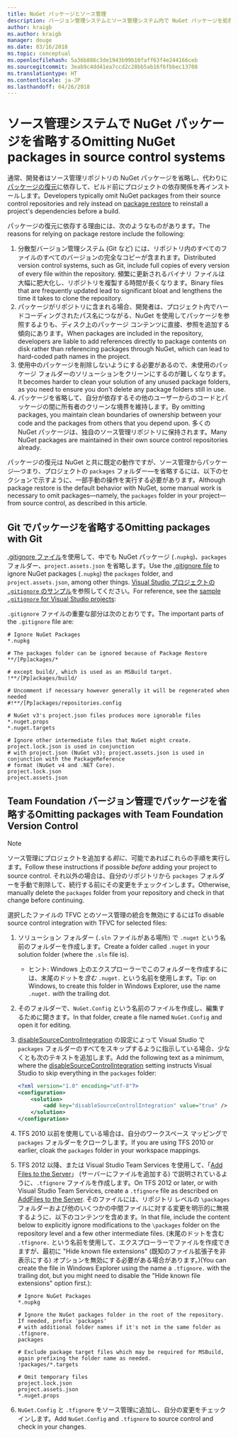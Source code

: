 ```yaml
---
title: NuGet パッケージとソース管理
description: バージョン管理システムとソース管理システム内で NuGet パッケージを処理する方法、git と TFVC でパッケージを省略する方法に関する考慮事項です。
author: kraigb
ms.author: kraigb
manager: douge
ms.date: 03/16/2018
ms.topic: conceptual
ms.openlocfilehash: 5a36b886c3de1943b99b10faff63f4e244166ceb
ms.sourcegitcommit: 3eab9c4dd41ea7ccd2c28bb5ab16f6fbbec13708
ms.translationtype: HT
ms.contentlocale: ja-JP
ms.lasthandoff: 04/26/2018
---
```

# <a name="omitting-nuget-packages-in-source-control-systems"></a><span data-ttu-id="a7f2e-103">ソース管理システムで NuGet パッケージを省略する</span><span class="sxs-lookup"><span data-stu-id="a7f2e-103">Omitting NuGet packages in source control systems</span></span>

<span data-ttu-id="a7f2e-104">通常、開発者はソース管理リポジトリの NuGet パッケージを省略し、代わりに[パッケージの復元](package-restore.md)に依存して、ビルド前にプロジェクトの依存関係を再インストールします。</span><span class="sxs-lookup"><span data-stu-id="a7f2e-104">Developers typically omit NuGet packages from their source control repositories and rely instead on [package restore](package-restore.md) to reinstall a project's dependencies before a build.</span></span>

<span data-ttu-id="a7f2e-105">パッケージの復元に依存する理由には、次のようなものがあります。</span><span class="sxs-lookup"><span data-stu-id="a7f2e-105">The reasons for relying on package restore include the following:</span></span>

1. <span data-ttu-id="a7f2e-106">分散型バージョン管理システム (Git など) には、リポジトリ内のすべてのファイルのすべてのバージョンの完全なコピーが含まれます。</span><span class="sxs-lookup"><span data-stu-id="a7f2e-106">Distributed version control systems, such as Git, include full copies of every version of every file within the repository.</span></span> <span data-ttu-id="a7f2e-107">頻繁に更新されるバイナリ ファイルは大幅に肥大化し、リポジトリを複製する時間が長くなります。</span><span class="sxs-lookup"><span data-stu-id="a7f2e-107">Binary files that are frequently updated lead to significant bloat and lengthens the time it takes to clone the repository.</span></span>
1. <span data-ttu-id="a7f2e-108">パッケージがリポジトリに含まれる場合、開発者は、プロジェクト内でハードコーディングされたパス名につながる、NuGet を使用してパッケージを参照するよりも、ディスク上のパッケージ コンテンツに直接、参照を追加する傾向にあります。</span><span class="sxs-lookup"><span data-stu-id="a7f2e-108">When packages are included in the repository, developers are liable to add references directly to package contents on disk rather than referencing packages through NuGet, which can lead to hard-coded path names in the project.</span></span>
1. <span data-ttu-id="a7f2e-109">使用中のパッケージを削除しないようにする必要があるので、未使用のパッケージ フォルダーのソリューションをクリーンにするのが難しくなります。</span><span class="sxs-lookup"><span data-stu-id="a7f2e-109">It becomes harder to clean your solution of any unused package folders, as you need to ensure you don't delete any package folders still in use.</span></span>
1. <span data-ttu-id="a7f2e-110">パッケージを省略して、自分が依存するその他のユーザーからのコードとパッケージの間に所有者のクリーンな境界を維持します。</span><span class="sxs-lookup"><span data-stu-id="a7f2e-110">By omitting packages, you maintain clean boundaries of ownership between your code and the packages from others that you depend upon.</span></span> <span data-ttu-id="a7f2e-111">多くの NuGet パッケージは、独自のソース管理リポジトリに保持されます。</span><span class="sxs-lookup"><span data-stu-id="a7f2e-111">Many NuGet packages are maintained in their own source control repositories already.</span></span>

<span data-ttu-id="a7f2e-112">パッケージの復元は NuGet と共に既定の動作ですが、ソース管理からパッケージ&mdash;つまり、プロジェクトの `packages` フォルダー&mdash;を省略するには、以下のセクションで示すように、一部手動の操作を実行する必要があります。</span><span class="sxs-lookup"><span data-stu-id="a7f2e-112">Although package restore is the default behavior with NuGet, some manual work is necessary to omit packages&mdash;namely, the `packages` folder in your project&mdash;from source control, as described in this article.</span></span>

## <a name="omitting-packages-with-git"></a><span data-ttu-id="a7f2e-113">Git でパッケージを省略する</span><span class="sxs-lookup"><span data-stu-id="a7f2e-113">Omitting packages with Git</span></span>

<span data-ttu-id="a7f2e-114">[.gitignore ファイル](https://git-scm.com/docs/gitignore)を使用して、中でも NuGet パッケージ (`.nupkg`)、`packages` フォルダー、`project.assets.json` を省略します。</span><span class="sxs-lookup"><span data-stu-id="a7f2e-114">Use the [.gitignore file](https://git-scm.com/docs/gitignore) to ignore NuGet packages (`.nupkg`) the `packages` folder, and `project.assets.json`, among other things.</span></span> <span data-ttu-id="a7f2e-115">[Visual Studio プロジェクトの `.gitignore` のサンプル](https://github.com/github/gitignore/blob/master/VisualStudio.gitignore)を参照してください。</span><span class="sxs-lookup"><span data-stu-id="a7f2e-115">For reference, see the [sample `.gitignore` for Visual Studio projects](https://github.com/github/gitignore/blob/master/VisualStudio.gitignore):</span></span>

<span data-ttu-id="a7f2e-116">`.gitignore` ファイルの重要な部分は次のとおりです。</span><span class="sxs-lookup"><span data-stu-id="a7f2e-116">The important parts of the `.gitignore` file are:</span></span>

```gitignore
# Ignore NuGet Packages
*.nupkg

# The packages folder can be ignored because of Package Restore
**/[Pp]ackages/*

# except build/, which is used as an MSBuild target.
!**/[Pp]ackages/build/

# Uncomment if necessary however generally it will be regenerated when needed
#!**/[Pp]ackages/repositories.config

# NuGet v3's project.json files produces more ignorable files
*.nuget.props
*.nuget.targets

# Ignore other intermediate files that NuGet might create. project.lock.json is used in conjunction
# with project.json (NuGet v3); project.assets.json is used in conjunction with the PackageReference
# format (NuGet v4 and .NET Core).
project.lock.json
project.assets.json
```

## <a name="omitting-packages-with-team-foundation-version-control"></a><span data-ttu-id="a7f2e-117">Team Foundation バージョン管理でパッケージを省略する</span><span class="sxs-lookup"><span data-stu-id="a7f2e-117">Omitting packages with Team Foundation Version Control</span></span>

> [!Note]
> <span data-ttu-id="a7f2e-118">ソース管理にプロジェクトを追加する*前に*、可能であればこれらの手順を実行します。</span><span class="sxs-lookup"><span data-stu-id="a7f2e-118">Follow these instructions if possible *before* adding your project to source control.</span></span> <span data-ttu-id="a7f2e-119">それ以外の場合は、自分のリポジトリから `packages` フォルダーを手動で削除して、続行する前にその変更をチェックインします。</span><span class="sxs-lookup"><span data-stu-id="a7f2e-119">Otherwise, manually delete the `packages` folder from your repository and check in that change before continuing.</span></span>

<span data-ttu-id="a7f2e-120">選択したファイルの TFVC とのソース管理の統合を無効にするには</span><span class="sxs-lookup"><span data-stu-id="a7f2e-120">To disable source control integration with TFVC for selected files:</span></span>

1. <span data-ttu-id="a7f2e-121">ソリューション フォルダー (`.sln` ファイルがある場所) で `.nuget` という名前のフォルダーを作成します。</span><span class="sxs-lookup"><span data-stu-id="a7f2e-121">Create a folder called `.nuget` in your solution folder (where the `.sln` file is).</span></span>
    - <span data-ttu-id="a7f2e-122">ヒント: Windows 上のエクスプローラーでこのフォルダーを作成するには、末尾のドットを*含む* `.nuget.` という名前を使用します。</span><span class="sxs-lookup"><span data-stu-id="a7f2e-122">Tip: on Windows, to create this folder in Windows Explorer, use the name `.nuget.` *with* the trailing dot.</span></span>

1. <span data-ttu-id="a7f2e-123">そのフォルダーで、`NuGet.Config` という名前のファイルを作成し、編集するために開きます。</span><span class="sxs-lookup"><span data-stu-id="a7f2e-123">In that folder, create a file named `NuGet.Config` and open it for editing.</span></span>

1. <span data-ttu-id="a7f2e-124">[disableSourceControlIntegration](../reference/nuget-config-file.md#solution-section) の設定によって Visual Studio で `packages` フォルダーのすべてをスキップするように指示している場合、少なくとも次のテキストを追加します。</span><span class="sxs-lookup"><span data-stu-id="a7f2e-124">Add the following text as a minimum, where the [disableSourceControlIntegration](../reference/nuget-config-file.md#solution-section) setting instructs Visual Studio to skip everything in the `packages` folder:</span></span>

   ```xml
   <?xml version="1.0" encoding="utf-8"?>
   <configuration>
       <solution>
           <add key="disableSourceControlIntegration" value="true" />
       </solution>
   </configuration>
   ```

1. <span data-ttu-id="a7f2e-125">TFS 2010 以前を使用している場合は、自分のワークスペース マッピングで `packages` フォルダーをクロークします。</span><span class="sxs-lookup"><span data-stu-id="a7f2e-125">If you are using TFS 2010 or earlier, cloak the `packages` folder in your workspace mappings.</span></span>

1. <span data-ttu-id="a7f2e-126">TFS 2012 以降、または Visual Studio Team Services を使用して、「[Add Files to the Server](https://www.visualstudio.com/en-us/docs/tfvc/add-files-server#tfignore)」 (サーバーにファイルを追加する) で説明されているように、`.tfignore` ファイルを作成します。</span><span class="sxs-lookup"><span data-stu-id="a7f2e-126">On TFS 2012 or later, or with Visual Studio Team Services, create a `.tfignore` file as described on [AddFiles to the Server](https://www.visualstudio.com/en-us/docs/tfvc/add-files-server#tfignore).</span></span> <span data-ttu-id="a7f2e-127">そのファイルには、リポジトリ レベルの `\packages` フォルダーおよび他のいくつかの中間ファイルに対する変更を明示的に無視するように、以下のコンテンツを含めます。</span><span class="sxs-lookup"><span data-stu-id="a7f2e-127">In that file, include the content below to explicitly ignore modifications to the `\packages` folder on the repository level and a few other intermediate files.</span></span> <span data-ttu-id="a7f2e-128">(末尾のドットを含む `.tfignore.` という名前を使用して、エクスプローラーでファイルを作成できますが、最初に "Hide known file extensions" (既知のファイル拡張子を非表示にする) オプションを無効にする必要がある場合があります。)</span><span class="sxs-lookup"><span data-stu-id="a7f2e-128">(You can create the file in Windows Explorer using the name a `.tfignore.` with the trailing dot, but you might need to disable the "Hide known file extensions" option first.):</span></span>

   ```cli
   # Ignore NuGet Packages
   *.nupkg

   # Ignore the NuGet packages folder in the root of the repository. If needed, prefix 'packages'
   # with additional folder names if it's not in the same folder as .tfignore.   
   packages

   # Exclude package target files which may be required for MSBuild, again prefixing the folder name as needed.
   !packages/*.targets

   # Omit temporary files
   project.lock.json
   project.assets.json
   *.nuget.props
   ```

1. <span data-ttu-id="a7f2e-129">`NuGet.Config` と `.tfignore` をソース管理に追加し、自分の変更をチェックインします。</span><span class="sxs-lookup"><span data-stu-id="a7f2e-129">Add `NuGet.Config` and `.tfignore` to source control and check in your changes.</span></span>
